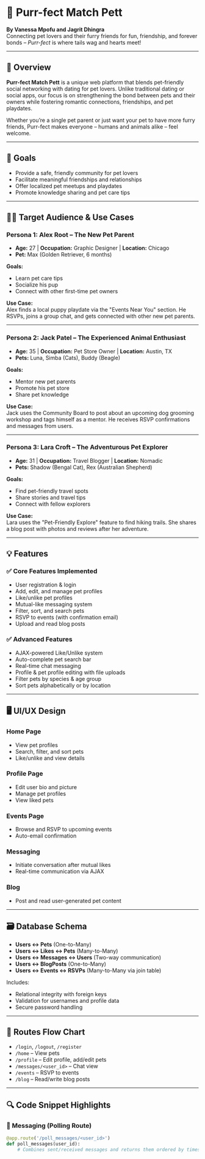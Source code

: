 # 🐾 Purr-fect Match Pett

**By Vanessa Mpofu and Jagrit Dhingra**  
Connecting pet lovers and their furry friends for fun, friendship, and forever bonds – *Purr-fect* is where tails wag and hearts meet!

---

## 🚀 Overview

**Purr-fect Match Pett** is a unique web platform that blends pet-friendly social networking with dating for pet lovers. Unlike traditional dating or social apps, our focus is on strengthening the bond between pets and their owners while fostering romantic connections, friendships, and pet playdates.

Whether you’re a single pet parent or just want your pet to have more furry friends, Purr-fect makes everyone – humans and animals alike – feel welcome.

---

## 🎯 Goals

- Provide a safe, friendly community for pet lovers
- Facilitate meaningful friendships and relationships
- Offer localized pet meetups and playdates
- Promote knowledge sharing and pet care tips

---

## 🧑‍💻 Target Audience & Use Cases

### Persona 1: **Alex Root – The New Pet Parent**
- **Age:** 27 | **Occupation:** Graphic Designer | **Location:** Chicago  
- **Pet:** Max (Golden Retriever, 6 months)

**Goals:**
- Learn pet care tips
- Socialize his pup
- Connect with other first-time pet owners

**Use Case:**  
Alex finds a local puppy playdate via the "Events Near You" section. He RSVPs, joins a group chat, and gets connected with other new pet parents.

---

### Persona 2: **Jack Patel – The Experienced Animal Enthusiast**
- **Age:** 35 | **Occupation:** Pet Store Owner | **Location:** Austin, TX  
- **Pets:** Luna, Simba (Cats), Buddy (Beagle)

**Goals:**
- Mentor new pet parents
- Promote his pet store
- Share pet knowledge

**Use Case:**  
Jack uses the Community Board to post about an upcoming dog grooming workshop and tags himself as a mentor. He receives RSVP confirmations and messages from users.

---

### Persona 3: **Lara Croft – The Adventurous Pet Explorer**
- **Age:** 31 | **Occupation:** Travel Blogger | **Location:** Nomadic  
- **Pets:** Shadow (Bengal Cat), Rex (Australian Shepherd)

**Goals:**
- Find pet-friendly travel spots
- Share stories and travel tips
- Connect with fellow explorers

**Use Case:**  
Lara uses the "Pet-Friendly Explore" feature to find hiking trails. She shares a blog post with photos and reviews after her adventure.

---

## 💡 Features

### ✅ Core Features Implemented
- User registration & login
- Add, edit, and manage pet profiles
- Like/unlike pet profiles
- Mutual-like messaging system
- Filter, sort, and search pets
- RSVP to events (with confirmation email)
- Upload and read blog posts

### ✅ Advanced Features
- AJAX-powered Like/Unlike system
- Auto-complete pet search bar
- Real-time chat messaging
- Profile & pet profile editing with file uploads
- Filter pets by species & age group
- Sort pets alphabetically or by location

---

## 🖥️ UI/UX Design

### Home Page
- View pet profiles
- Search, filter, and sort pets
- Like/unlike and view details

### Profile Page
- Edit user bio and picture
- Manage pet profiles
- View liked pets

### Events Page
- Browse and RSVP to upcoming events
- Auto-email confirmation

### Messaging
- Initiate conversation after mutual likes
- Real-time communication via AJAX

### Blog
- Post and read user-generated pet content

---

## 🗃️ Database Schema

- **Users ↔ Pets** (One-to-Many)
- **Users ↔ Likes ↔ Pets** (Many-to-Many)
- **Users ↔ Messages ↔ Users** (Two-way communication)
- **Users ↔ BlogPosts** (One-to-Many)
- **Users ↔ Events ↔ RSVPs** (Many-to-Many via join table)

Includes:
- Relational integrity with foreign keys
- Validation for usernames and profile data
- Secure password handling

---

## 🔄 Routes Flow Chart

- `/login`, `/logout`, `/register`
- `/home` – View pets
- `/profile` – Edit profile, add/edit pets
- `/messages/<user_id>` – Chat view
- `/events` – RSVP to events
- `/blog` – Read/write blog posts

---

## 🔍 Code Snippet Highlights

### 🔁 Messaging (Polling Route)
```python
@app.route('/poll_messages/<user_id>')
def poll_messages(user_id):
    # Combines sent/received messages and returns them ordered by timestamp
